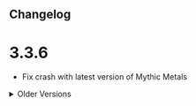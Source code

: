 ## Changelog

# 3.3.6
- Fix crash with latest version of Mythic Metals

<details>
<summary>Older Versions</summary>

# 3.3.5
- Fix crash when parsing incomplete material jsons

# 3.3.4
- Fix palette generation when resource texture is empty

# 3.3.3
- Fix trim generation on modded armour that is not trimmable by default

## 3.3.2
- Fix incorrect colouring on dyeable armour when used with built-in trim materials

## 3.3.1
- Improve compatibility
- Fix built-in / added trim materials from being replaced with dynamic ones

## 3.3.0
- Add support for REI, EMI and JEI
  - Splits trimming recipes into a seperate category to allow for functional recipes to be easily viewable in the smithing category
- Removed whitelisting
  - It was hardly used and was a pain to maintain

## 3.2.5
- Migrate elytra trim support over to elytra trims as att's internals change less

## 3.2.4
- Improve support for Frostiful
- Improve dynamic trim api

## 3.2.3
- Add support for Frostiful
- Stop missing class log spam

## 3.2.2
- Fix crash when atlas has defined textures but the textures are missing

## 3.2.1
- Added support for Immersive Armours
- Moved to auto-publishing
</details>